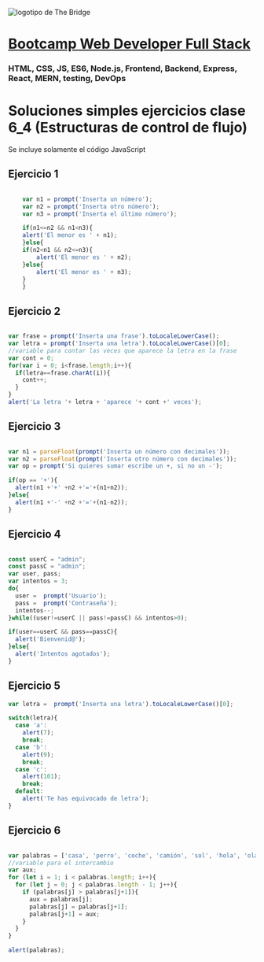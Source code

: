 ![logotipo de The Bridge](https://user-images.githubusercontent.com/27650532/77754601-e8365180-702b-11ea-8bed-5bc14a43f869.png  "logotipo de The Bridge")


# [Bootcamp Web Developer Full Stack](https://www.thebridge.tech/bootcamps/bootcamp-fullstack-developer/)

### HTML, CSS,  JS, ES6, Node.js, Frontend, Backend, Express, React, MERN, testing, DevOps

# Soluciones simples ejercicios clase 6_4 (Estructuras de control de flujo)

Se incluye solamente el código JavaScript

## Ejercicio 1
```javascript

    var n1 = prompt('Inserta un número');
    var n2 = prompt('Inserta otro número');
    var n3 = prompt('Inserta el último número');

    if(n1<=n2 && n1<n3){
    alert('El menor es ' + n1);
    }else{
    if(n2<n1 && n2<=n3){
        alert('El menor es ' + n2);
    }else{
        alert('El menor es ' + n3);
    }
    }

```

## Ejercicio 2
```javascript 

var frase = prompt('Inserta una frase').toLocaleLowerCase();
var letra = prompt('Inserta una letra').toLocaleLowerCase()[0];
//variable para contar las veces que aparece la letra en la frase
var cont = 0;
for(var i = 0; i<frase.length;i++){
  if(letra==frase.charAt(i)){
    cont++;
  }
}
alert('La letra '+ letra + 'aparece '+ cont +' veces');

```

## Ejercicio 3
```javascript 

var n1 = parseFloat(prompt('Inserta un número con decimales'));
var n2 = parseFloat(prompt('Inserta otro número con decimales'));
var op = prompt('Si quieres sumar escribe un +, si no un -');

if(op == '+'){
  alert(n1 +'+' +n2 +'='+(n1+n2));
}else{
  alert(n1 +'-' +n2 +'='+(n1-n2));
}

```

## Ejercicio 4
```javascript 

const userC = "admin";
const passC = "admin";
var user, pass;
var intentos = 3;
do{
  user =  prompt('Usuario');
  pass =  prompt('Contraseña');
  intentos--;
}while((user!=userC || pass!=passC) && intentos>0);

if(user==userC && pass==passC){
  alert('Bienvenid@');
}else{
  alert('Intentos agotados');
}

```

## Ejercicio 5
```javascript 
var letra =  prompt('Inserta una letra').toLocaleLowerCase()[0];

switch(letra){
  case 'a':
    alert(7);
    break;
  case 'b':
    alert(9);
    break;
  case 'c':
    alert(101);
    break;
  default:
    alert('Te has equivocado de letra');
}

```

## Ejercicio 6
```javascript 

var palabras = ['casa', 'perro', 'coche', 'camión', 'sol', 'hola', 'ola'];
//variable para el intercambio
var aux;
for (let i = 1; i < palabras.length; i++){
  for (let j = 0; j < palabras.length - 1; j++){
    if (palabras[j] > palabras[j+1]){
      aux = palabras[j];
      palabras[j] = palabras[j+1];
      palabras[j+1] = aux;
    }
  }
}

alert(palabras);

```

